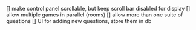 [] make control panel scrollable, but keep scroll bar disabled for display
[] allow multiple games in parallel (rooms)
[] allow more than one suite of questions
[] UI for adding new questions, store them in db
